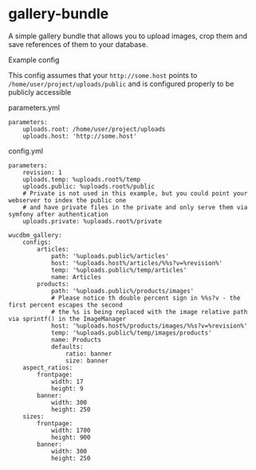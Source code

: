 # gallery-bundle

A simple gallery bundle that allows you to upload images, crop them and save references of them to your database.

Example config

This config assumes that your `http://some.host` points to `/home/user/project/uploads/public` and is configured properly to be publicly accessible

parameters.yml

```
parameters:
    uploads.root: /home/user/project/uploads
    uploads.host: 'http://some.host'
```

config.yml

```
parameters:
    revision: 1
    uploads.temp: %uploads.root%/temp
    uploads.public: %uploads.root%/public
    # Private is not used in this example, but you could point your webserver to index the public one
    # and have private files in the private and only serve them via symfony after authentication
    uploads.private: %uploads.root%/private 
    
wucdbm_gallery:
    configs:
        articles:
            path: '%uploads.public%/articles'
            host: '%uploads.host%/articles/%%s?v=%revision%'
            temp: '%uploads.public%/temp/articles'
            name: Articles
        products:
            path: '%uploads.public%/products/images'
            # Please notice th double percent sign in %%s?v - the first percent escapes the second
            # the %s is being replaced with the image relative path via sprintf() in the ImageManager
            host: '%uploads.host%/products/images/%%s?v=%revision%'
            temp: '%uploads.public%/temp/images/products'
            name: Products
            defaults:
                ratio: banner
                size: banner
    aspect_ratios:
        frontpage:
            width: 17
            height: 9
        banner:
            width: 300
            height: 250
    sizes:
        frontpage:
            width: 1700
            height: 900
        banner:
            width: 300
            height: 250
```